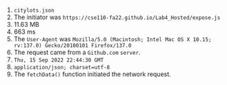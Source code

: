 1. `citylots.json`
2. The initiator was `https://cse110-fa22.github.io/Lab4_Hosted/expose.js`
3. 11.63 MB
4. 663 ms
5. The `User-Agent` was `Mozilla/5.0 (Macintosh; Intel Mac OS X 10.15; rv:137.0) Gecko/20100101 Firefox/137.0`
6. The request came from a `Github.com` `server`.
7. `Thu, 15 Sep 2022 22:44:30 GMT`
8. `application/json; charset=utf-8`
9. The `fetchData()` function initiated the network request.
